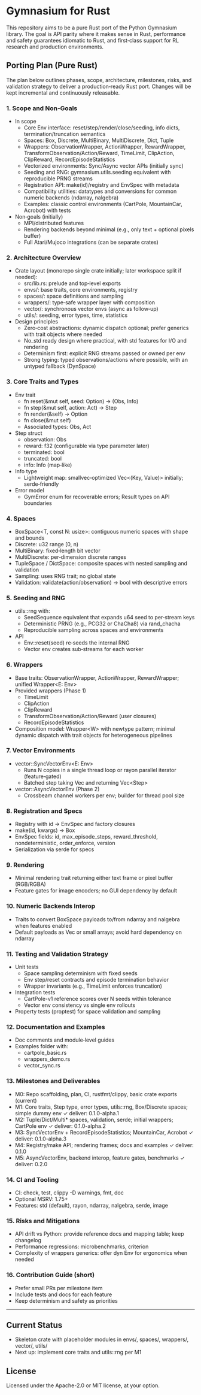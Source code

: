 # Gymnasium for Rust

This repository aims to be a pure Rust port of the Python Gymnasium library. The goal is API parity where it makes sense in Rust, performance and safety guarantees idiomatic to Rust, and first‑class support for RL research and production environments.

## Porting Plan (Pure Rust)

The plan below outlines phases, scope, architecture, milestones, risks, and validation strategy to deliver a production‑ready Rust port. Changes will be kept incremental and continuously releasable.

### 1. Scope and Non‑Goals
- In scope
  - Core Env interface: reset/step/render/close/seeding, info dicts, termination/truncation semantics
  - Spaces: Box, Discrete, MultiBinary, MultiDiscrete, Dict, Tuple
  - Wrappers: ObservationWrapper, ActionWrapper, RewardWrapper, TransformObservation/Action/Reward, TimeLimit, ClipAction, ClipReward, RecordEpisodeStatistics
  - Vectorized environments: Sync/Async vector APIs (initially sync)
  - Seeding and RNG: gymnasium.utils.seeding equivalent with reproducible PRNG streams
  - Registration API: make(id)/registry and EnvSpec with metadata
  - Compatibility utilities: datatypes and conversions for common numeric backends (ndarray, nalgebra)
  - Examples: classic control environments (CartPole, MountainCar, Acrobot) with tests
- Non‑goals (initially)
  - MPI/distributed features
  - Rendering backends beyond minimal (e.g., only text + optional pixels buffer)
  - Full Atari/Mujoco integrations (can be separate crates)

### 2. Architecture Overview
- Crate layout (monorepo single crate initially; later workspace split if needed):
  - src/lib.rs: prelude and top‑level exports
  - envs/: base traits, core environments, registry
  - spaces/: space definitions and sampling
  - wrappers/: type‑safe wrapper layer with composition
  - vector/: synchronous vector envs (async as follow‑up)
  - utils/: seeding, error types, time, statistics
- Design principles
  - Zero‑cost abstractions: dynamic dispatch optional; prefer generics with trait objects where needed
  - No_std ready design where practical, with std features for I/O and rendering
  - Determinism first: explicit RNG streams passed or owned per env
  - Strong typing: typed observations/actions where possible, with an untyped fallback (DynSpace)

### 3. Core Traits and Types
- Env trait
  - fn reset(&mut self, seed: Option<u64>) -> (Obs, Info)
  - fn step(&mut self, action: Act) -> Step<Obs>
  - fn render(&self) -> Option<RenderFrame>
  - fn close(&mut self)
  - Associated types: Obs, Act
- Step struct
  - observation: Obs
  - reward: f32 (configurable via type parameter later)
  - terminated: bool
  - truncated: bool
  - info: Info (map‑like)
- Info type
  - Lightweight map: smallvec‑optimized Vec<(Key, Value)> initially; serde‑friendly
- Error model
  - GymError enum for recoverable errors; Result types on API boundaries

### 4. Spaces
- BoxSpace<T, const N: usize>: contiguous numeric spaces with shape and bounds
- Discrete: u32 range [0, n)
- MultiBinary: fixed‑length bit vector
- MultiDiscrete: per‑dimension discrete ranges
- TupleSpace / DictSpace: composite spaces with nested sampling and validation
- Sampling: uses RNG trait; no global state
- Validation: validate(action/observation) -> bool with descriptive errors

### 5. Seeding and RNG
- utils::rng with:
  - SeedSequence equivalent that expands u64 seed to per‑stream keys
  - Deterministic PRNG (e.g., PCG32 or ChaCha8) via rand_chacha
  - Reproducible sampling across spaces and environments
- API
  - Env::reset(seed) re‑seeds the internal RNG
  - Vector env creates sub‑streams for each worker

### 6. Wrappers
- Base traits: ObservationWrapper, ActionWrapper, RewardWrapper; unified Wrapper<E: Env>
- Provided wrappers (Phase 1)
  - TimeLimit
  - ClipAction
  - ClipReward
  - TransformObservation/Action/Reward (user closures)
  - RecordEpisodeStatistics
- Composition model: Wrapper<W<Env>> with newtype pattern; minimal dynamic dispatch with trait objects for heterogeneous pipelines

### 7. Vector Environments
- vector::SyncVectorEnv<E: Env>
  - Runs N copies in a single thread loop or rayon parallel iterator (feature‑gated)
  - Batched step taking Vec<Act> and returning Vec<Step<Obs>>
- vector::AsyncVectorEnv (Phase 2)
  - Crossbeam channel workers per env; builder for thread pool size

### 8. Registration and Specs
- Registry with id -> EnvSpec and factory closures
- make(id, kwargs) -> Box<dyn EnvDyn>
- EnvSpec fields: id, max_episode_steps, reward_threshold, nondeterministic, order_enforce, version
- Serialization via serde for specs

### 9. Rendering
- Minimal rendering trait returning either text frame or pixel buffer (RGB/RGBA)
- Feature gates for image encoders; no GUI dependency by default

### 10. Numeric Backends Interop
- Traits to convert BoxSpace payloads to/from ndarray and nalgebra when features enabled
- Default payloads as Vec<T> or small arrays; avoid hard dependency on ndarray

### 11. Testing and Validation Strategy
- Unit tests
  - Space sampling determinism with fixed seeds
  - Env step/reset contracts and episode termination behavior
  - Wrapper invariants (e.g., TimeLimit enforces truncation)
- Integration tests
  - CartPole-v1 reference scores over N seeds within tolerance
  - Vector env consistency vs single env rollouts
- Property tests (proptest) for space validation and sampling

### 12. Documentation and Examples
- Doc comments and module‑level guides
- Examples folder with:
  - cartpole_basic.rs
  - wrappers_demo.rs
  - vector_sync.rs

### 13. Milestones and Deliverables
- M0: Repo scaffolding, plan, CI, rustfmt/clippy, basic crate exports (current)
- M1: Core traits, Step type, error types, utils::rng, Box/Discrete spaces; simple dummy env ✓ deliver: 0.1.0-alpha.1
- M2: Tuple/Dict/Multi* spaces, validation, serde; initial wrappers; CartPole env ✓ deliver: 0.1.0-alpha.2
- M3: SyncVectorEnv + RecordEpisodeStatistics; MountainCar, Acrobot ✓ deliver: 0.1.0-alpha.3
- M4: Registry/make API; rendering frames; docs and examples ✓ deliver: 0.1.0
- M5: AsyncVectorEnv, backend interop, feature gates, benchmarks ✓ deliver: 0.2.0

### 14. CI and Tooling
- CI: check, test, clippy -D warnings, fmt, doc
- Optional MSRV: 1.75+
- Features: std (default), rayon, ndarray, nalgebra, serde, image

### 15. Risks and Mitigations
- API drift vs Python: provide reference docs and mapping table; keep changelog
- Performance regressions: microbenchmarks, criterion
- Complexity of wrappers generics: offer dyn Env for ergonomics when needed

### 16. Contribution Guide (short)
- Prefer small PRs per milestone item
- Include tests and docs for each feature
- Keep determinism and safety as priorities

---

## Current Status
- Skeleton crate with placeholder modules in envs/, spaces/, wrappers/, vector/, utils/
- Next up: implement core traits and utils::rng per M1

## License
Licensed under the Apache-2.0 or MIT license, at your option.